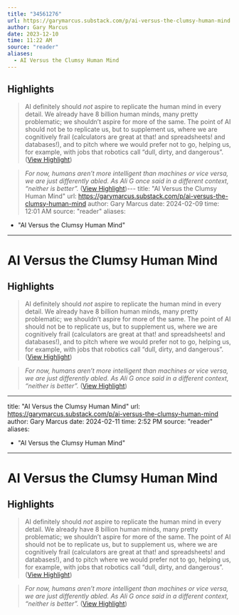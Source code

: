 ```yaml
---
title: "34561276"
url: https://garymarcus.substack.com/p/ai-versus-the-clumsy-human-mind
author: Gary Marcus
date: 2023-12-10
time: 11:22 AM
source: "reader"
aliases:
  - AI Versus the Clumsy Human Mind
---
```

## Highlights
> AI definitely should *not* aspire to replicate the human mind in every detail. We already have 8 billion human minds, many pretty problematic; we shouldn’t aspire for more of the same.
> The point of AI should not be to replicate us, but to supplement us, where we are cognitively frail (calculators are great at that! and spreadsheets! and databases!), and to pitch where we would prefer not to go, helping us, for example, with jobs that robotics call “dull, dirty, and dangerous”. ([View Highlight](https://read.readwise.io/read/01hg3s7099v6thff8n7ncyxa80))

> *For now, humans aren’t more intelligent than machines or vice versa, we are just differently abled.* *As Ali G once said in a different context, “neither is better”.* ([View Highlight](https://read.readwise.io/read/01hg3sb5b9yxs2be3wc3g3g19t))---
title: "AI Versus the Clumsy Human Mind"
url: https://garymarcus.substack.com/p/ai-versus-the-clumsy-human-mind
author: Gary Marcus
date: 2024-02-09
time: 12:01 AM
source: "reader"
aliases:
  - "AI Versus the Clumsy Human Mind"
---
# AI Versus the Clumsy Human Mind

## Highlights
> AI definitely should *not* aspire to replicate the human mind in every detail. We already have 8 billion human minds, many pretty problematic; we shouldn’t aspire for more of the same.
> The point of AI should not be to replicate us, but to supplement us, where we are cognitively frail (calculators are great at that! and spreadsheets! and databases!), and to pitch where we would prefer not to go, helping us, for example, with jobs that robotics call “dull, dirty, and dangerous”. ([View Highlight](https://read.readwise.io/read/01hg3s7099v6thff8n7ncyxa80))

> *For now, humans aren’t more intelligent than machines or vice versa, we are just differently abled.* *As Ali G once said in a different context, “neither is better”.* ([View Highlight](https://read.readwise.io/read/01hg3sb5b9yxs2be3wc3g3g19t))

---
title: "AI Versus the Clumsy Human Mind"
url: https://garymarcus.substack.com/p/ai-versus-the-clumsy-human-mind
author: Gary Marcus
date: 2024-02-11
time: 2:52 PM
source: "reader"
aliases:
  - "AI Versus the Clumsy Human Mind"
---
# AI Versus the Clumsy Human Mind

## Highlights
> AI definitely should *not* aspire to replicate the human mind in every detail. We already have 8 billion human minds, many pretty problematic; we shouldn’t aspire for more of the same.
> The point of AI should not be to replicate us, but to supplement us, where we are cognitively frail (calculators are great at that! and spreadsheets! and databases!), and to pitch where we would prefer not to go, helping us, for example, with jobs that robotics call “dull, dirty, and dangerous”. ([View Highlight](https://read.readwise.io/read/01hg3s7099v6thff8n7ncyxa80))

> *For now, humans aren’t more intelligent than machines or vice versa, we are just differently abled.* *As Ali G once said in a different context, “neither is better”.* ([View Highlight](https://read.readwise.io/read/01hg3sb5b9yxs2be3wc3g3g19t))

